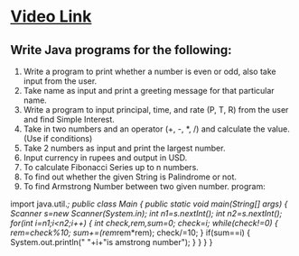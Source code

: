 # [Video Link](https://youtu.be/TAtrPoaJ7gc)

## Write Java programs for the following:

1. Write a program to print whether a number is even or odd, also take
input from the user.
2. Take name as input and print a greeting message for that particular name.
3. Write a program to input principal, time, and rate (P, T, R) from the user and
find Simple Interest.
4. Take in two numbers and an operator (+, -, *, /) and calculate the value.
(Use if conditions)
5. Take 2 numbers as input and print the largest number.
6. Input currency in rupees and output in USD.
7. To calculate Fibonacci Series up to n numbers.
8. To find out whether the given String is Palindrome or not.
9. To find Armstrong Number between two given number.
program:


import java.util.*;
public class Main
{
	public static void main(String[] args) {
		Scanner s=new Scanner(System.in);
		int n1=s.nextInt();
		int n2=s.nextInt();
		for(int i=n1;i<n2;i++)
		{
		    int check,rem,sum=0;
		    check=i;
		    while(check!=0)
		    {
		        rem=check%10;
		        sum+=(rem*rem*rem);
		        check/=10;
		    }
		    if(sum==i)
		    {
		        System.out.println(" "+i+"is amstrong number");
		    }
		}
	}
}


